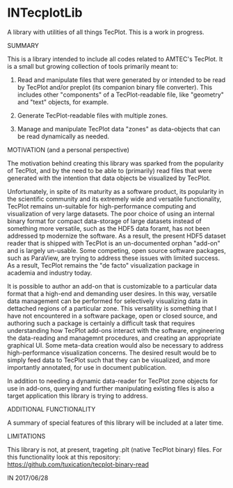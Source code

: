 # INTecplotLib
A library with utilities of all things TecPlot. This is a work in progress.


SUMMARY

This is a library intended to include all codes related to AMTEC's TecPlot.
It is a small but growing collection of tools primarily meant to:

1. Read and manipulate files that were generated by or intended to be read by
TecPlot and/or preplot (its companion binary file converter). This includes
other "components" of a TecPlot-readable file, like "geometry" and "text"
objects, for example.

2. Generate TecPlot-readable files with multiple zones.

3. Manage and manipulate TecPlot data "zones" as data-objects that can be
read dynamically as needed.


MOTIVATION (and a personal perspective)

The motivation behind creating this library was sparked from the popularity
of TecPlot, and by the need to be able to (primarily) read files that were
generated with the intention that data objects be visualized by TecPlot.

Unfortunately, in spite of its maturity as a software product, its popularity
in the scientific community and its extremely wide and versatile functionality,
TecPlot remains un-suitable for high-performance computing and visualization
of very large datasets. The poor choice of using an internal binary format
for compact data-storage of large datasets instead of something more versatile,
such as the HDF5 data foramt, has not been addressed tp modernize the software.
As a result, the present HDF5 dataset reader that is shipped with TecPlot is
an un-documented orphan "add-on" and is largely un-usable. Some competing, open
source software packages, such as ParaView, are trying to address these issues
with limited success. As a result, TecPlot remains the "de facto" visualization
package in academia and industry today.

It is possible to author an add-on that is customizable to a particular data
format that a high-end and demanding user desires. In this way, versatile
data management can be performed for selectively visualizing data in dettached
regions of a particular zone. This versatility is something that I have not
encountered in a software package, open or closed source, and authoring such
a package is certainly a difficult task that requires understanding how TecPlot
add-ons interact with the software, engineering the data-reading and managemnt
procedures, and creating an appropriate graphical UI. Some meta-data creation
would also be necessary to address high-performance visualization concerns. The
desired result would be to simply feed data to TecPlot such that they can be
visualized, and more importantly annotated, for use in document publication.

In addition to needing a dynamic data-reader for TecPlot zone objects for use
in add-ons, querying and further manipulating existing files is also a target
application this library is trying to address.


ADDITIONAL FUNCTIONALITY

A summary of special features of this library will be included at a later time.


LIMITATIONS

This library is not, at present, trageting .plt (native TecPlot binary) files.
For this functionality look at this repository:
https://github.com/tuxication/tecplot-binary-read


IN 2017/06/28
